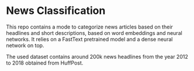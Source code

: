 # News Classification

This repo contains a mode to categorize news articles based on their headlines and short descriptions, based on word embeddings and neural networks. It relies on a FastText pretrained model and a dense neural network on top. 


The used dataset contains around 200k news headlines from the year 2012 to 2018 obtained from HuffPost.